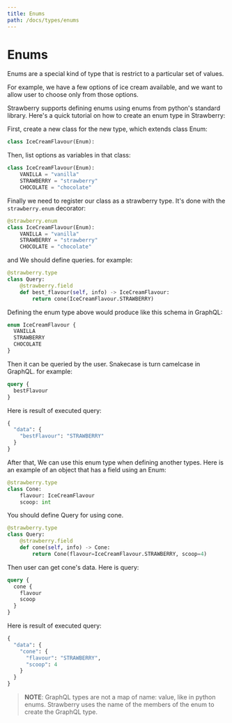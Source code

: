 ```yaml
---
title: Enums
path: /docs/types/enums
---
```


# Enums

Enums are a special kind of type that is restrict to a particular set of values.

For example, we have a few options of ice cream available, and we want to allow
user to choose only from those options.

Strawberry supports defining enums using enums from python's standard library.
Here's a quick tutorial on how to create an enum type in Strawberry:

First, create a new class for the new type, which extends class Enum:

```python
class IceCreamFlavour(Enum):
```

Then, list options as variables in that class:

```python
class IceCreamFlavour(Enum):
    VANILLA = "vanilla"
    STRAWBERRY = "strawberry"
    CHOCOLATE = "chocolate"
```

Finally we need to register our class as a strawberry type. It's done with the
`strawberry.enum` decorator:

```python
@strawberry.enum
class IceCreamFlavour(Enum):
    VANILLA = "vanilla"
    STRAWBERRY = "strawberry"
    CHOCOLATE = "chocolate"
```

and We should define queries. for example:


```python
@strawberry.type
class Query:
    @strawberry.field
    def best_flavour(self, info) -> IceCreamFlavour:
        return cone(IceCreamFlavour.STRAWBERRY)
```

Defining the enum type above would produce like this schema in GraphQL:

```graphql
enum IceCreamFlavour {
  VANILLA
  STRAWBERRY
  CHOCOLATE
}
```

Then it can be queried by the user. Snakecase is turn camelcase in GraphQL. for example:

```graphql
query {
  bestFlavour
}
```

Here is result of executed query:

```graphql
{
  "data": {
    "bestFlavour": "STRAWBERRY"
  }
}
```

After that, We can use this enum type when defining another types.
Here is an example of an object that has a field using an Enum:

```python
@strawberry.type
class Cone:
    flavour: IceCreamFlavour
    scoop: int
```

You should define Query for using cone.

```python
@strawberry.type
class Query:
    @strawberry.field
    def cone(self, info) -> Cone:
        return Cone(flavour=IceCreamFlavour.STRAWBERRY, scoop=4)
```

Then user can get cone's data. Here is query:

```graphql
query {
  cone {
    flavour
    scoop
  }
}
```

Here is result of executed query:

```graphql
{
  "data": {
    "cone": {
      "flavour": "STRAWBERRY",
      "scoop": 4
    }
  }
}
```

> **NOTE**: GraphQL types are not a map of name: value, like in python enums.
> Strawberry uses the name of the members of the enum to create the GraphQL
> type.

<AdditionalResources
  title="Enums"
  spec="https://spec.graphql.org/June2018/#sec-Enums"
  graphqlDocs="https://graphql.org/learn/schema/#enumeration-types"
/>
